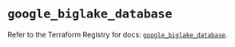 # `google_biglake_database`

Refer to the Terraform Registry for docs: [`google_biglake_database`](https://registry.terraform.io/providers/hashicorp/google/6.5.0/docs/resources/biglake_database).
